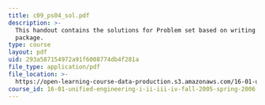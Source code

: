 ```yaml
---
title: c09_ps04_sol.pdf
description: >-
  This handout contains the solutions for Problem set based on writing a simple
  package.
type: course
layout: pdf
uid: 293a587154972a91f6008774db4f281a
file_type: application/pdf
file_location: >-
  https://open-learning-course-data-production.s3.amazonaws.com/16-01-unified-engineering-i-ii-iii-iv-fall-2005-spring-2006/293a587154972a91f6008774db4f281a_c09_ps04_sol.pdf
course_id: 16-01-unified-engineering-i-ii-iii-iv-fall-2005-spring-2006
---
```

